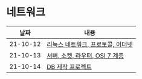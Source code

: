 # 네트워크
| 날짜 | 내용 |
| - | - |
| 21-10-12 | [리눅스 네트워크, 프로토콜, 이더넷](https://github.com/dlworms32/TIL/blob/master/Network/211012.md) |
| 21-10-13 | [서버, 소켓, 라우터, OSI 7 계층](https://github.com/dlworms32/TIL/blob/master/Network/211013.md)
| 21-10-14 | [DB 제작 프로젝트](https://github.com/dlworms32/TIL/blob/master/Network/211014.md)